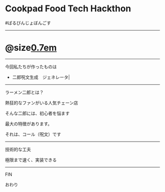 # Cookpad Food Tech Hackthon 

#ばるびんじょぼんごす


---

# @size[0.7em](よろしくお願いします！)


---

今回私たちが作ったものは 

- 二郎呪文生成　ジェネレータ|

---
ラーメン二郎とは？

熱狂的なファンがいる人気チェーン店

そんな二郎には、初心者を悩ます

最大の特徴があります。

それは、コール（呪文）です




---
技術的な工夫

極限まで速く、実装できる


---
FIN

おわり


